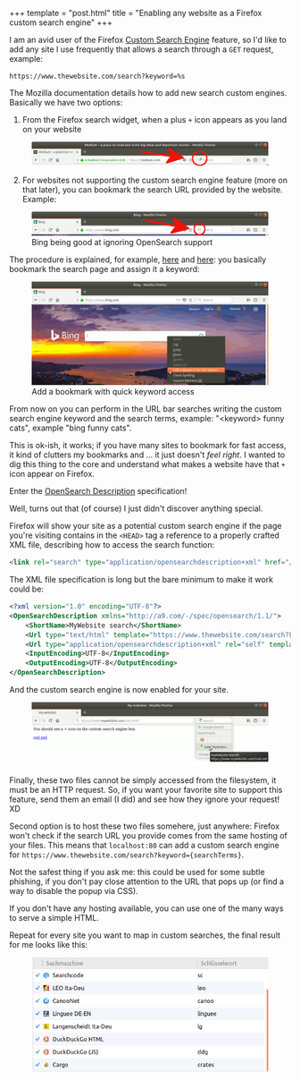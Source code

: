 +++
template = "post.html"
title = "Enabling any website as a Firefox custom search engine"
+++

I am an avid user of the Firefox [Custom Search Engine](https://support.mozilla.org/en-US/kb/use-search-bar-firefox) feature, so I'd like to add any site I use frequently that allows a search through a `GET` request, example:
``` curl
https://www.thewebsite.com/search?keyword=%s
```
The Mozilla documentation details how to add new search custom engines. Basically we have two options:

1) From the Firefox search widget, when a plus `+` icon appears as you land on your website

<figure>
    <img src="/images/ff_cse.png">
</figure>

2) For websites not supporting the custom search engine feature (more on that later), you can bookmark the search URL provided by the website. Example:

<figure>
    <img src="/images/bing_cse_lol.png">
    <figcaption>Bing being good at ignoring OpenSearch support</figcaption>
</figure>

The procedure is explained, for example, [here](https://www-archive.mozilla.org/docs/end-user/keywords.html) and [here](http://kb.mozillazine.org/Using_keyword_searches): you basically bookmark the search page and assign it a keyword:

<figure>
    <img src="/images/bing_cse_bookmark.png">
    <figcaption>Add a bookmark with quick keyword access</figcaption>
</figure>

From now on you can perform in the URL bar searches writing the custom search engine keyword and the search terms, example: "\<keyword> funny cats", example "bing funny cats".

This is ok-ish, it works; if you have many sites to bookmark for fast access, it kind of clutters my bookmarks and ... it just doesn't _feel right_. I wanted to dig this thing to the core and understand what makes a website have that `+` icon appear on Firefox.

Enter the [OpenSearch Description](https://github.com/dewitt/opensearch/blob/master/opensearch-1-1-draft-6.md#version) specification!

Well, turns out that (of course) I just didn't discover anything special.

Firefox will show your site as a potential custom search engine if the page you're visiting contains in the `<HEAD>` tag a reference to a properly crafted XML file, describing how to access the search function:
```html
<link rel="search" type="application/opensearchdescription+xml" href="/osd.xml" title="MyWebsite search!"/>
```

The XML file specification is long but the bare minimum to make it work could be:
```xml
<?xml version="1.0" encoding="UTF-8"?>
<OpenSearchDescription xmlns="http://a9.com/-/spec/opensearch/1.1/">
    <ShortName>MyWebsite search</ShortName>
    <Url type="text/html" template="https://www.thewebsite.com/search?keyword={searchTerms}"/>
    <Url type="application/opensearchdescription+xml" rel="self" template="/mywebsite_osd.xml"/>
    <InputEncoding>UTF-8</InputEncoding>
    <OutputEncoding>UTF-8</OutputEncoding>
</OpenSearchDescription>
```

And the custom search engine is now enabled for your site.

<figure>
    <img src="/images/roll_your_own_cse.png">
</figure>

Finally, these two files cannot be simply accessed from the filesystem, it must be an HTTP request. So, if you want your favorite site to support this feature, send them an email (I did) and see how they ignore your request! XD

Second option is to host these two files somehere, just anywhere: Firefox won't check if the search URL you provide comes from the same hosting of your files. This means that `localhost:80` can add a custom search engine for `https://www.thewebsite.com/search?keyword={searchTerms}`.

Not the safest thing if you ask me: this could be used for some subtle phishing, if you don't pay close attention to the URL that pops up (or find a way to disable the popup via CSS).

If you don't have any hosting available, you can use one of the many ways to serve a simple HTML.

Repeat for every site you want to map in custom searches, the final result for me
looks like this:

<figure>
    <img src="/images/ff_cse_shortcuts.png">
</figure>
